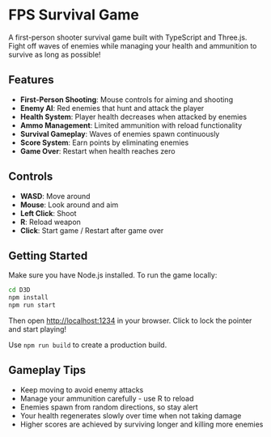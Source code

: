 # FPS Survival Game

A first-person shooter survival game built with TypeScript and Three.js. Fight off waves of enemies while managing your health and ammunition to survive as long as possible!

## Features

- **First-Person Shooting**: Mouse controls for aiming and shooting
- **Enemy AI**: Red enemies that hunt and attack the player
- **Health System**: Player health decreases when attacked by enemies
- **Ammo Management**: Limited ammunition with reload functionality
- **Survival Gameplay**: Waves of enemies spawn continuously
- **Score System**: Earn points by eliminating enemies
- **Game Over**: Restart when health reaches zero

## Controls

- **WASD**: Move around
- **Mouse**: Look around and aim
- **Left Click**: Shoot
- **R**: Reload weapon
- **Click**: Start game / Restart after game over

## Getting Started

Make sure you have Node.js installed. To run the game locally:

```bash
cd D3D
npm install
npm run start
```

Then open <http://localhost:1234> in your browser. Click to lock the pointer and start playing!

Use `npm run build` to create a production build.

## Gameplay Tips

- Keep moving to avoid enemy attacks
- Manage your ammunition carefully - use R to reload
- Enemies spawn from random directions, so stay alert
- Your health regenerates slowly over time when not taking damage
- Higher scores are achieved by surviving longer and killing more enemies
